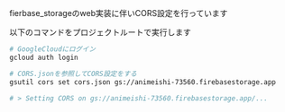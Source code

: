 fierbase_storageのweb実装に伴いCORS設定を行っています

以下のコマンドをプロジェクトルートで実行します

```bash
# GoogleCloudにログイン
gcloud auth login

# CORS.jsonを参照してCORS設定をする
gsutil cors set cors.json gs://animeishi-73560.firebasestorage.app

# > Setting CORS on gs://animeishi-73560.firebasestorage.app/...
```